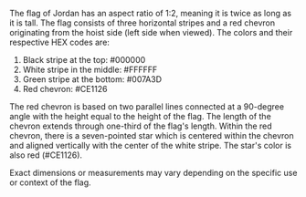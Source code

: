 The flag of Jordan has an aspect ratio of 1:2, meaning it is twice as long as it is tall. The flag consists of three horizontal stripes and a red chevron originating from the hoist side (left side when viewed). The colors and their respective HEX codes are:

1. Black stripe at the top: #000000
2. White stripe in the middle: #FFFFFF
3. Green stripe at the bottom: #007A3D
4. Red chevron: #CE1126

The red chevron is based on two parallel lines connected at a 90-degree angle with the height equal to the height of the flag. The length of the chevron extends through one-third of the flag's length. Within the red chevron, there is a seven-pointed star which is centered within the chevron and aligned vertically with the center of the white stripe. The star's color is also red (#CE1126).

Exact dimensions or measurements may vary depending on the specific use or context of the flag.